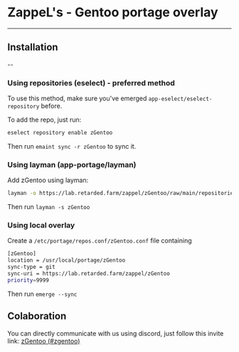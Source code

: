 # ZappeL's - Gentoo portage overlay

---

## Installation

--

### Using repositories (eselect) - preferred method

To use this method, make sure you've emerged `app-eselect/eselect-repository` before.

To add the repo, just run:

```bash
eselect repository enable zGentoo
```

Then run `emaint sync -r zGentoo` to sync it.

### Using layman (app-portage/layman)

Add zGentoo using layman:

```Bash
layman -o https://lab.retarded.farm/zappel/zGentoo/raw/main/repositories.xml -f -a zGentoo
```

Then run `layman -s zGentoo`

### Using local overlay

Create a `/etc/portage/repos.conf/zGentoo.conf` file containing

```Bash
[zGentoo]
location = /usr/local/portage/zGentoo
sync-type = git
sync-uri = https://lab.retarded.farm/zappel/zGentoo
priority=9999
```

Then run `emerge --sync`

## Colaboration

You can directly communicate with us using discord, just follow this invite link: 
[zGentoo (#zgentoo)](https://discord.gg/f8xbb6g)
